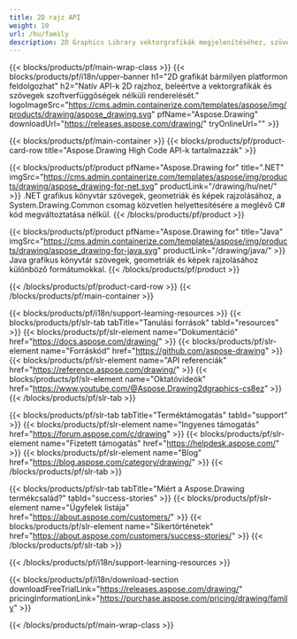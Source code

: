 ```yaml
---
title: 2D rajz API
weight: 10
url: /hu/family
description: 2D Graphics Library vektorgrafikák megjelenítéséhez, szöveg megjelenítéséhez és a rajzi eredmények általánosan használt grafikai fájlformátumokba való mentéséhez
---
```


{{< blocks/products/pf/main-wrap-class >}}
{{< blocks/products/pf/i18n/upper-banner h1="2D grafikát bármilyen platformon feldolgozhat" h2="Natív API-k 2D rajzhoz, beleértve a vektorgrafikák és szövegek szoftverfüggõségek nélküli renderelését." logoImageSrc="https://cms.admin.containerize.com/templates/aspose/img/products/drawing/aspose_drawing.svg" pfName="Aspose.Drawing" downloadUrl="https://releases.aspose.com/drawing/" tryOnlineUrl="" >}}

{{< blocks/products/pf/main-container >}}
{{< blocks/products/pf/product-card-row title="Aspose.Drawing High Code API-k tartalmazzák" >}}

{{< blocks/products/pf/product pfName="Aspose.Drawing for" title=".NET" imgSrc="https://cms.admin.containerize.com/templates/aspose/img/products/drawing/aspose_drawing-for-net.svg" productLink="/drawing/hu/net/" >}}
.NET grafikus könyvtár szövegek, geometriák és képek rajzolásához, a System.Drawing.Common csomag közvetlen helyettesítésére a meglévő C# kód megváltoztatása nélkül.
{{< /blocks/products/pf/product >}}

{{< blocks/products/pf/product pfName="Aspose.Drawing for" title="Java" imgSrc="https://cms.admin.containerize.com/templates/aspose/img/products/drawing/aspose_drawing-for-java.svg" productLink="/drawing/java/" >}}
Java grafikus könyvtár szövegek, geometriák és képek rajzolásához különböző formátumokkal.
{{< /blocks/products/pf/product >}}

{{< /blocks/products/pf/product-card-row >}}
{{< /blocks/products/pf/main-container >}}

{{< blocks/products/pf/i18n/support-learning-resources >}}
{{< blocks/products/pf/slr-tab tabTitle="Tanulási források" tabId="resources" >}}
{{< blocks/products/pf/slr-element name="Dokumentáció" href="https://docs.aspose.com/drawing/" >}}
{{< blocks/products/pf/slr-element name="Forráskód" href="https://github.com/aspose-drawing" >}}
{{< blocks/products/pf/slr-element name="API referenciák" href="https://reference.aspose.com/drawing/" >}}
{{< blocks/products/pf/slr-element name="Oktatóvideók" href="https://www.youtube.com/@Aspose.Drawing2dgraphics-cs8ez" >}}
{{< /blocks/products/pf/slr-tab >}}

{{< blocks/products/pf/slr-tab tabTitle="Terméktámogatás" tabId="support" >}}
{{< blocks/products/pf/slr-element name="Ingyenes támogatás" href="https://forum.aspose.com/c/drawing" >}}
{{< blocks/products/pf/slr-element name="Fizetett támogatás" href="https://helpdesk.aspose.com/" >}}
{{< blocks/products/pf/slr-element name="Blog" href="https://blog.aspose.com/category/drawing/" >}}
{{< /blocks/products/pf/slr-tab >}}

{{< blocks/products/pf/slr-tab tabTitle="Miért a Aspose.Drawing termékcsalád?" tabId="success-stories" >}}
{{< blocks/products/pf/slr-element name="Ügyfelek listája" href="https://about.aspose.com/customers/" >}}
{{< blocks/products/pf/slr-element name="Sikertörténetek" href="https://about.aspose.com/customers/success-stories/" >}}
{{< /blocks/products/pf/slr-tab >}}

{{< /blocks/products/pf/i18n/support-learning-resources >}}

{{< blocks/products/pf/i18n/download-section downloadFreeTrialLink="https://releases.aspose.com/drawing/" pricingInformationLink="https://purchase.aspose.com/pricing/drawing/family" >}}

{{< /blocks/products/pf/main-wrap-class >}}
